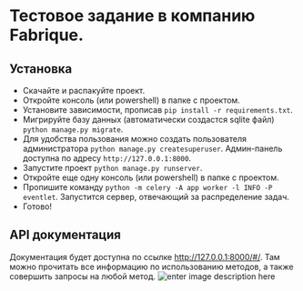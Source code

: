 # Тестовое задание в компанию Fabrique.

## Установка

 - Скачайте и распакуйте проект.
 - Откройте консоль (или powershell) в папке с проектом.
 - Установите зависимости, прописав `pip install -r requirements.txt`.
 - Мигрируйте базу данных (автоматически создастся sqlite файл) `python manage.py migrate`.
 - Для удобства пользования можно создать пользователя администратора `python manage.py createsuperuser`. Админ-панель доступна по адресу `http://127.0.0.1:8000`.
 - Запустите проект `python manage.py runserver`.
 - Откройте еще одну консоль (или powershell) в папке с проектом.
 - Пропишите команду `python -m celery -A app worker -l INFO -P eventlet`. Запустится сервер, отвечающий за распределение задач.
 - Готово!

## API документация
Документация будет доступна по ссылке http://127.0.0.1:8000/#/.
Там можно прочитать все информацию по использованию методов, а также совершить запросы на любой метод.
![enter image description here](https://i.imgur.com/Vxhd9yu.jpg)
